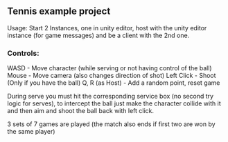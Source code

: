 ## Tennis example project

Usage: Start 2 Instances, one in unity editor, host with the unity editor instance (for game messages) and be a client with the 2nd one.

### Controls: 
WASD - Move character (while serving or not having control of the ball)
Mouse - Move camera (also changes direction of shot)
Left Click - Shoot (Only if you have the ball)
Q, R (as Host) - Add a random point, reset game

During serve you must hit the corresponding service box (no second try logic for serves), to intercept the ball just make the character collide with it and then aim and shoot the ball back with left click.

3 sets of 7 games are played (the match also ends if first two are won by the same player)
